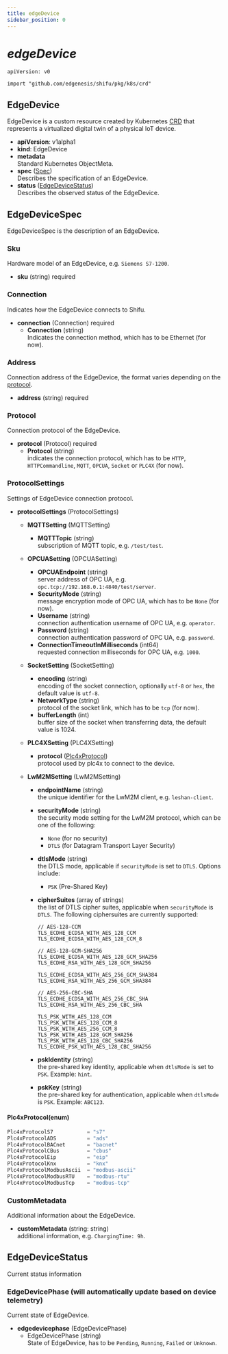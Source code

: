 ```yaml
---
title: edgeDevice
sidebar_position: 0
---
```


# ***edgeDevice***

`apiVersion: v0`

`import "github.com/edgenesis/shifu/pkg/k8s/crd"`

## EdgeDevice

EdgeDevice is a custom resource created by Kubernetes [CRD](https://kubernetes.io/docs/concepts/extend-kubernetes/api-extension/custom-resources/) that represents a virtualized digital twin of a physical IoT device.

- **apiVersion**: v1alpha1
- **kind**: EdgeDevice
- **metadata**<br/>Standard Kubernetes ObjectMeta.
- **spec** ([Spec](#edgedevicespec))<br/>Describes the specification of an EdgeDevice.
- **status** ([EdgeDeviceStatus](#edgedevicestatus))<br/>Describes the observed status of the EdgeDevice.

## EdgeDeviceSpec

EdgeDeviceSpec is the description of an EdgeDevice.

### Sku

Hardware model of an EdgeDevice, e.g. `Siemens S7-1200`.

- **sku** (string) required

### Connection

Indicates how the EdgeDevice connects to Shifu.

- **connection** (Connection) required
  - **Connection** (string)<br/>Indicates the connection method, which has to be Ethernet (for now).

### Address

Connection address of the EdgeDevice, the format varies depending on the [protocol](#protocol).

- **address** (string) required

### Protocol

Connection protocol of the EdgeDevice.

- **protocol** (Protocol) required
  - **Protocol** (string)<br/>indicates the connection protocol, which has to be `HTTP`, `HTTPCommandline`, `MQTT`, `OPCUA`, `Socket` or `PLC4X` (for now).

### ProtocolSettings

Settings of EdgeDevice connection protocol.

- **protocolSettings** (ProtocolSettings)
  - **MQTTSetting** (MQTTSetting)
    - **MQTTTopic** (string)<br/>subscription of MQTT topic, e.g. `/test/test`.

  - **OPCUASetting** (OPCUASetting)
    - **OPCUAEndpoint** (string)<br/>server address of OPC UA, e.g. `opc.tcp://192.168.0.1:4840/test/server`.
    - **SecurityMode** (string)<br/>message encryption mode of OPC UA, which has to be `None` (for now).
    - **Username** (string)<br/>connection authentication username of OPC UA, e.g. `operator`.
    - **Password** (string)<br/>connection authentication password of OPC UA, e.g. `password`.
    - **ConnectionTimeoutInMilliseconds** (int64)<br/>requested connection milliseconds for OPC UA, e.g. `1000`.

  - **SocketSetting** (SocketSetting)
    - **encoding** (string)<br/>encoding of the socket connection, optionally `utf-8` or `hex`, the default value is `utf-8`.
    - **NetworkType** (string)<br/>protocol of the socket link, which has to be `tcp` (for now).
    - **bufferLength** (int)<br/>buffer size of the socket when transferring data, the default value is 1024.

  - **PLC4XSetting** (PLC4XSetting)
    - **protocol** ([Plc4xProtocol](#plc4xprotocolenum))<br/>protocol used by plc4x to connect to the device.

  - **LwM2MSetting** (LwM2MSetting)
    - **endpointName** (string)<br/>the unique identifier for the LwM2M client, e.g. `leshan-client`.
    - **securityMode** (string)<br/>the security mode setting for the LwM2M protocol, which can be one of the following:
      - `None` (for no security)
      - `DTLS` (for Datagram Transport Layer Security)
    - **dtlsMode** (string)<br/>the DTLS mode, applicable if `securityMode` is set to `DTLS`. Options include:
      - `PSK` (Pre-Shared Key)
    - **cipherSuites** (array of strings)<br/>the list of DTLS cipher suites, applicable when `securityMode` is `DTLS`. The following ciphersuites are currently supported:

      ```
      // AES-128-CCM
      TLS_ECDHE_ECDSA_WITH_AES_128_CCM
      TLS_ECDHE_ECDSA_WITH_AES_128_CCM_8
      
      // AES-128-GCM-SHA256
      TLS_ECDHE_ECDSA_WITH_AES_128_GCM_SHA256
      TLS_ECDHE_RSA_WITH_AES_128_GCM_SHA256
      
      TLS_ECDHE_ECDSA_WITH_AES_256_GCM_SHA384
      TLS_ECDHE_RSA_WITH_AES_256_GCM_SHA384
      
      // AES-256-CBC-SHA
      TLS_ECDHE_ECDSA_WITH_AES_256_CBC_SHA
      TLS_ECDHE_RSA_WITH_AES_256_CBC_SHA
      
      TLS_PSK_WITH_AES_128_CCM
      TLS_PSK_WITH_AES_128_CCM_8
      TLS_PSK_WITH_AES_256_CCM_8
      TLS_PSK_WITH_AES_128_GCM_SHA256
      TLS_PSK_WITH_AES_128_CBC_SHA256
      TLS_ECDHE_PSK_WITH_AES_128_CBC_SHA256
      ```

    - **pskIdentity** (string)<br/>the pre-shared key identity, applicable when `dtlsMode` is set to `PSK`. Example: `hint`.
    - **pskKey** (string)<br/>the pre-shared key for authentication, applicable when `dtlsMode` is `PSK`. Example: `ABC123`.

#### Plc4xProtocol(enum)

```go
Plc4xProtocolS7           = "s7"
Plc4xProtocolADS          = "ads"
Plc4xProtocolBACnet       = "bacnet"
Plc4xProtocolCBus         = "cbus"
Plc4xProtocolEip          = "eip"
Plc4xProtocolKnx          = "knx"
Plc4xProtocolModbusAscii  = "modbus-ascii"
Plc4xProtocolModbusRTU    = "modbus-rtu"
Plc4xProtocolModbusTcp    = "modbus-tcp"
```

### CustomMetadata

Additional information about the EdgeDevice.

- **customMetadata** (string: string)<br/>additional information, e.g. `ChargingTime: 9h`.

## EdgeDeviceStatus

Current status information

### EdgeDevicePhase (will automatically update based on device telemetry)

Current state of EdgeDevice.

- **edgedevicephase** (EdgeDevicePhase)
  - EdgeDevicePhase (string)<br/>State of EdgeDevice, has to be `Pending`, `Running`, `Failed` or `Unknown`.
